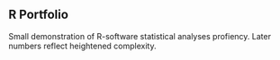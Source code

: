 ## R Portfolio
Small demonstration of R-software statistical analyses profiency. Later numbers reflect heightened complexity.
